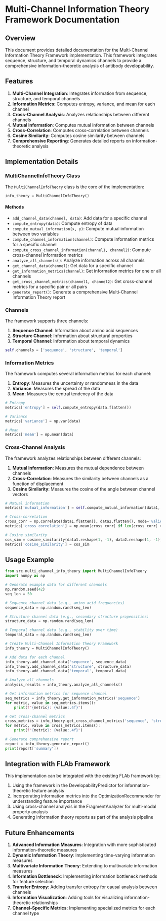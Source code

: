 # Multi-Channel Information Theory Framework Documentation

## Overview

This document provides detailed documentation for the Multi-Channel Information Theory Framework implementation. This framework integrates sequence, structure, and temporal dynamics channels to provide a comprehensive information-theoretic analysis of antibody developability.

## Features

1. **Multi-Channel Integration**: Integrates information from sequence, structure, and temporal channels
2. **Information Metrics**: Computes entropy, variance, and mean for each channel
3. **Cross-Channel Analysis**: Analyzes relationships between different channels
4. **Mutual Information**: Computes mutual information between channels
5. **Cross-Correlation**: Computes cross-correlation between channels
6. **Cosine Similarity**: Computes cosine similarity between channels
7. **Comprehensive Reporting**: Generates detailed reports on information-theoretic analysis

## Implementation Details

### MultiChannelInfoTheory Class

The `MultiChannelInfoTheory` class is the core of the implementation:

```python
info_theory = MultiChannelInfoTheory()
```

#### Methods

- `add_channel_data(channel, data)`: Add data for a specific channel
- `compute_entropy(data)`: Compute entropy of data
- `compute_mutual_information(x, y)`: Compute mutual information between two variables
- `compute_channel_information(channel)`: Compute information metrics for a specific channel
- `compute_cross_channel_information(channel1, channel2)`: Compute cross-channel information metrics
- `analyze_all_channels()`: Analyze information across all channels
- `get_channel_data(channel)`: Get data for a specific channel
- `get_information_metrics(channel)`: Get information metrics for one or all channels
- `get_cross_channel_metrics(channel1, channel2)`: Get cross-channel metrics for a specific pair or all pairs
- `generate_report()`: Generate a comprehensive Multi-Channel Information Theory report

### Channels

The framework supports three channels:

1. **Sequence Channel**: Information about amino acid sequences
2. **Structure Channel**: Information about structural properties
3. **Temporal Channel**: Information about temporal dynamics

```python
self.channels = ['sequence', 'structure', 'temporal']
```

### Information Metrics

The framework computes several information metrics for each channel:

1. **Entropy**: Measures the uncertainty or randomness in the data
2. **Variance**: Measures the spread of the data
3. **Mean**: Measures the central tendency of the data

```python
# Entropy
metrics['entropy'] = self.compute_entropy(data.flatten())

# Variance
metrics['variance'] = np.var(data)

# Mean
metrics['mean'] = np.mean(data)
```

### Cross-Channel Analysis

The framework analyzes relationships between different channels:

1. **Mutual Information**: Measures the mutual dependence between channels
2. **Cross-Correlation**: Measures the similarity between channels as a function of displacement
3. **Cosine Similarity**: Measures the cosine of the angle between channel vectors

```python
# Mutual information
metrics['mutual_information'] = self.compute_mutual_information(data1, data2)

# Cross-correlation
cross_corr = np.correlate(data1.flatten(), data2.flatten(), mode='valid')
metrics['cross_correlation'] = np.mean(cross_corr) if len(cross_corr) > 0 else 0.0

# Cosine similarity
cos_sim = cosine_similarity(data1.reshape(1, -1), data2.reshape(1, -1))[0, 0]
metrics['cosine_similarity'] = cos_sim
```

## Usage Example

```python
from src.multi_channel_info_theory import MultiChannelInfoTheory
import numpy as np

# Generate example data for different channels
np.random.seed(42)
seq_len = 50

# Sequence channel data (e.g., amino acid frequencies)
sequence_data = np.random.rand(seq_len)

# Structure channel data (e.g., secondary structure propensities)
structure_data = np.random.rand(seq_len)

# Temporal channel data (e.g., stability over time)
temporal_data = np.random.rand(seq_len)

# Create Multi-Channel Information Theory Framework
info_theory = MultiChannelInfoTheory()

# Add data for each channel
info_theory.add_channel_data('sequence', sequence_data)
info_theory.add_channel_data('structure', structure_data)
info_theory.add_channel_data('temporal', temporal_data)

# Analyze all channels
analysis_results = info_theory.analyze_all_channels()

# Get information metrics for sequence channel
seq_metrics = info_theory.get_information_metrics('sequence')
for metric, value in seq_metrics.items():
    print(f"{metric}: {value:.4f}")

# Get cross-channel metrics
cross_metrics = info_theory.get_cross_channel_metrics('sequence', 'structure')
for metric, value in cross_metrics.items():
    print(f"{metric}: {value:.4f}")

# Generate comprehensive report
report = info_theory.generate_report()
print(report['summary'])
```

## Integration with FLAb Framework

This implementation can be integrated with the existing FLAb framework by:

1. Using the framework in the DevelopabilityPredictor for information-theoretic feature analysis
2. Incorporating information metrics into the OptimizationRecommender for understanding feature importance
3. Using cross-channel analysis in the FragmentAnalyzer for multi-modal property analysis
4. Generating information theory reports as part of the analysis pipeline

## Future Enhancements

1. **Advanced Information Measures**: Integration with more sophisticated information-theoretic measures
2. **Dynamic Information Theory**: Implementing time-varying information measures
3. **Multivariate Information Theory**: Extending to multivariate information measures
4. **Information Bottleneck**: Implementing information bottleneck methods for feature selection
5. **Transfer Entropy**: Adding transfer entropy for causal analysis between channels
6. **Information Visualization**: Adding tools for visualizing information-theoretic relationships
7. **Channel-Specific Metrics**: Implementing specialized metrics for each channel type

